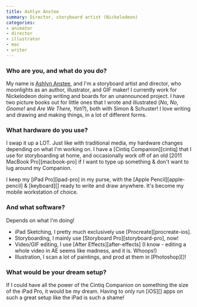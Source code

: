 ```yaml
---
title: Ashlyn Anstee
summary: Director, storyboard artist (Nickelodeon)
categories:
- animator
- director
- illustrator
- mac
- writer
---
```


### Who are you, and what do you do?

My name is [Ashlyn Anstee](http://ashlyna.com/ "Ashlyn's website."), and I'm a storyboard artist and director, who moonlights as an author, illustrator, and GIF maker! I currently work for Nickelodeon doing writing and boards for an unannounced project. I have two picture books out for little ones that I wrote and illustrated (_No, No, Gnome!_ and _Are We There, Yeti?_), both with Simon & Schuster! I love writing and drawing and making things, in a lot of different forms.

### What hardware do you use?

I swap it up a LOT. Just like with traditional media, my hardware changes depending on what I'm working on. I have a [Cintiq Companion][cintiq] that I use for storyboarding at home, and occasionally work off of an old [2011 MacBook Pro][macbook-pro] if I want to type up something & don't want to lug around my Companion. 

I keep my [iPad Pro][ipad-pro] in my purse, with the [Apple Pencil][apple-pencil] & [keyboard][] ready to write and draw anywhere. It's become my mobile workstation of choice.

### And what software?

Depends on what I'm doing!

- iPad Sketching, I pretty much exclusively use [Procreate][procreate-ios].
- Storyboarding, I mainly use [Storyboard Pro][storyboard-pro], now! 
- Video/GIF editing, I use [After Effects][after-effects] (I know - editing a whole video in AE seems like madness, and it is. Whoops!)
- Illustration, I scan a lot of paintings, and prod at them in [Photoshop][]!

### What would be your dream setup?

If I could have all the power of the Cintiq Companion on something the size of the iPad Pro, it would be my dream. Having to only run [iOS][] apps on such a great setup like the iPad is such a shame!